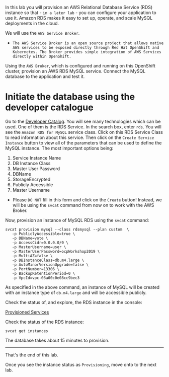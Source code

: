 In this lab you will provision an AWS Relational Database Service (RDS) instance so that - ``in a later lab`` - you can configure your application to use it.  Amazon RDS makes it easy to set up, operate, and scale MySQL deployments in the cloud. 

We will use the ``AWS Service Broker``.

- ``The AWS Service Broker is an open source project that allows native AWS services to be exposed directly through Red Hat OpenShift and Kubernetes. The Broker provides simple integration of AWS Services directly within OpenShift.``

Using the ``AWS Broker``, which is configured and running on this OpenShift cluster, provision an AWS RDS MySQL service.  Connect the MySQL database to the application and test it. 

# Initiate the database using the developer catalogue 

Go to the [Developer Catalog](%console_url%/catalog/ns/%project_namespace%). You will see many technologies which can be used.  One of them is the RDS Service.  In the search box, enter ``rds``.  You will see the ``Amazon RDS for MySQL`` service class.  Click on this RDS Service Class to read information about this service.  Then click on the ``Create Service Instance``  button to view all of the parameters that can be used to define the MySQL instance.  The most important options being:

1. Service Instance Name
1. DB Instance Class
1. Master User Password
1. DBName
1. StorageEncrypted 
1. Publicly Accessible
1. Master Username

 - Please ``DO NOT`` fill in this form and click on the ``Create`` button!  Instead, we will be using the ``svcat`` command from now on to work with the AWS Broker.

Now, provision an instance of MySQL RDS using the ``svcat`` command: 

```execute
svcat provision mysql --class rdsmysql --plan custom  \
   -p PubliclyAccessible=true \
   -p DBName=vote \
   -p AccessCidr=0.0.0.0/0 \
   -p MasterUsername=user \
   -p MasterUserPassword=ocpWorkshop2019 \
   -p MultiAZ=false \
   -p DBInstanceClass=db.m4.large \
   -p AutoMinorVersionUpgrade=false \
   -p PortNumber=13306 \
   -p BackupRetentionPeriod=0 \
   -p VpcId=vpc-03a00c0e08cc9bec3 
```

As specified in the above command, an instance of MySQL will be created with an instance type of ``db.m4.large`` and will be accessible publicly. 

Check the status of, and explore, the RDS instance in the console: 

[Provisioned Services](%console_url%/provisionedservices/ns/%project_namespace%/)

Check the status of the RDS instance:

```execute
svcat get instances
```

The database takes about 15 minutes to provision. 

---
That's the end of this lab.

Once you see the instance status as `Provisioning`, move onto to the next lab.

